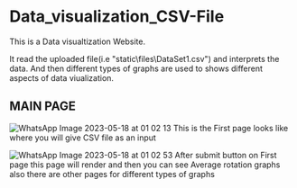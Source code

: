 # Data_visualization_CSV-FiIe

This is a Data visualtization Website.

It read the uploaded file(i.e "static\files\DataSet1.csv") and interprets the data.
And then different types of graphs are used to shows different aspects of data viualization.

## MAIN PAGE
![WhatsApp Image 2023-05-18 at 01 02 13](https://github.com/Nisarg7112/Data_visualization_CSVfiIe/assets/109804208/cf65edb5-3091-4286-9b12-dee6125898da)
This is the First page looks like where you will give CSV file as an input







![WhatsApp Image 2023-05-18 at 01 02 53](https://github.com/Nisarg7112/Data_visualization_CSVfiIe/assets/109804208/fe174731-369d-44d9-b264-53cd8b6318e5)
After submit button on First page this page will render and then you can see Average rotation graphs also there are other pages for different types of graphs 
